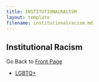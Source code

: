 ```yaml
---
title: INSTITUTIONALRACISM
layout: template
filename: institutionalracism.md
--- 
```


## Institutional Racism

Go Back to [Front Page](index.md)

- [LGBTQ+](lgbtq.md)
